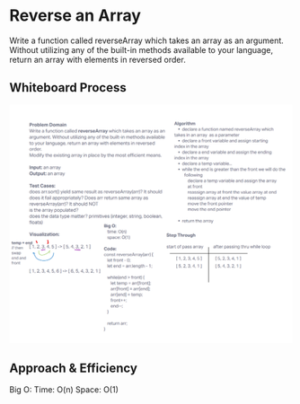 # Reverse an Array
Write a function called reverseArray which takes an array as an argument. Without utilizing any of the built-in methods available to your language, return an array with elements in reversed order.

## Whiteboard Process
![Challenge 01 Whiteboard](javascript/assets/array-reverse-whiteboard.png)

## Approach & Efficiency
Big O:
  Time: O(n)
  Space: O(1)